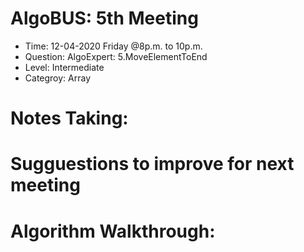 # AlgoBUS: 5th Meeting

- Time: 12-04-2020 Friday @8p.m. to 10p.m.
- Question: AlgoExpert: 5.MoveElementToEnd
- Level: Intermediate
- Categroy: Array

# Notes Taking:

# Sugguestions to improve for next meeting

# Algorithm Walkthrough:
